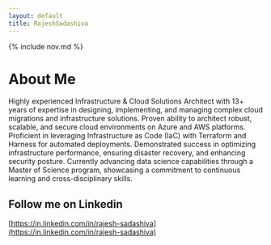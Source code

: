 ```yaml
---
layout: default
title: RajeshSadashiva
---
```


{% include nov.md %}

# About Me

Highly experienced Infrastructure & Cloud Solutions Architect with 13+ years of expertise in
designing, implementing, and managing complex cloud migrations and infrastructure solutions.
Proven ability to architect robust, scalable, and secure cloud environments on Azure and AWS
platforms. Proficient in leveraging Infrastructure as Code (IaC) with Terraform and Harness for
automated deployments. Demonstrated success in optimizing infrastructure performance,
ensuring disaster recovery, and enhancing security posture. Currently advancing data science
capabilities through a Master of Science program, showcasing a commitment to continuous
learning and cross-disciplinary skills.

## Follow me on Linkedin
[https://in.linkedin.com/in/rajesh-sadashiva](https://in.linkedin.com/in/rajesh-sadashiva)
